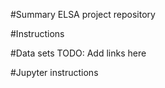 #Summary
ELSA project repository

#Instructions

#Data sets
TODO: Add links here

#Jupyter instructions

